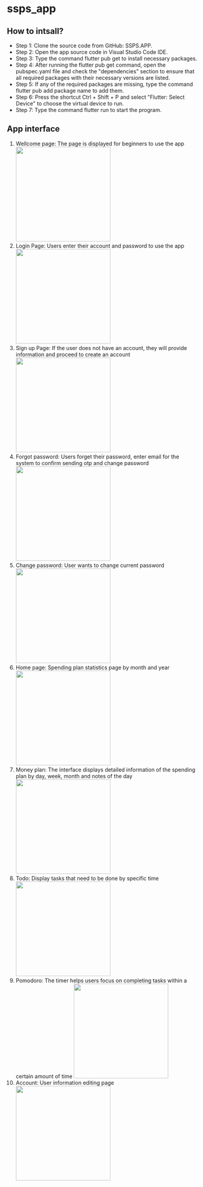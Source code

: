 # ssps_app

## How to intsall?

- Step 1: Clone the source code from GitHub: SSPS.APP.
- Step 2: Open the app source code in Visual Studio Code IDE.
- Step 3: Type the command flutter pub get to install necessary packages.
- Step 4: After running the flutter pub get command, open the pubspec.yaml file and check the "dependencies" section to ensure that all required packages with their necessary versions are listed.
- Step 5: If any of the required packages are missing, type the command flutter pub add package name to add them.
- Step 6: Press the shortcut Ctrl + Shift + P and select "Flutter: Select Device" to choose the virtual device to run.
- Step 7: Type the command flutter run to start the program.

## App interface

1. Wellcome page: The page is displayed for beginners to use the app
   <img src="./assets/images/img_demo/wellcom.png" width="250px"/>
2. Login Page: Users enter their account and password to use the app
   <img src="./assets/images/img_demo/login.png" width="250px"/>
3. Sign up Page: If the user does not have an account, they will provide information and proceed to create an account
   <img src="./assets/images/img_demo/signup.png" width="250px"/>
4. Forgot password: Users forget their password, enter email for the system to confirm sending otp and change password
   <img src="./assets/images/img_demo/checkemail.png" width="250px"/>
5. Change password: User wants to change current password
   <img src="./assets/images/img_demo/changepassword.png" width="250px"/>
6. Home page: Spending plan statistics page by month and year
   <img src="./assets/images/img_demo/home.png" width="250px"/>
7. Money plan: The interface displays detailed information of the spending plan by day, week, month and notes of the day
   <img src="./assets/images/img_demo/moneyplan.png" width="250px"/>
8. Todo: Display tasks that need to be done by specific time
   <img src="./assets/images/img_demo/todo.png" width="250px"/>
9. Pomodoro: The timer helps users focus on completing tasks within a certain amount of time
   <img src="./assets/images/img_demo/pomodoro.png" width="250px"/>
10. Account: User information editing page
    <img src="./assets/images/img_demo/account.png" width="250px"/>
